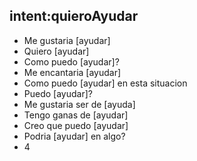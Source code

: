 ## intent:quieroAyudar
- Me gustaria [ayudar]
- Quiero [ayudar]
- Como puedo [ayudar]?
- Me encantaria [ayudar]
- Como puedo [ayudar] en esta situacion
- Puedo [ayudar]?
- Me gustaria ser de [ayuda]
- Tengo ganas de [ayudar]
- Creo que puedo [ayudar]
- Podria [ayudar] en algo?
- 4
